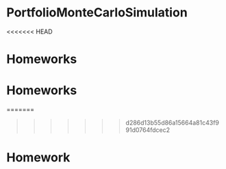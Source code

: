 # PortfolioMonteCarloSimulation
<<<<<<< HEAD
# Homeworks
# Homeworks
=======
>>>>>>> d286d13b55d86a15664a81c43f991d0764fdcec2
# Homework
